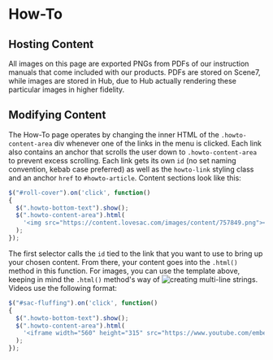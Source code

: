 # How-To

## Hosting Content
All images on this page are exported PNGs from PDFs of our instruction manuals that come included with our products. PDFs are stored on Scene7, while images are stored in Hub, due to Hub actually rendering these particular images in higher fidelity.

## Modifying Content
The How-To page operates by changing the inner HTML of the `.howto-content-area` div whenever one of the links in the menu is clicked. Each link also contains an anchor that scrolls the user down to `.howto-content-area` to prevent excess scrolling. Each link gets its own `id` (no set naming convention, kebab case preferred) as well as the `howto-link` styling class and an anchor `href` to `#howto-article`. Content sections look like this:

```js
$("#roll-cover").on('click', function()
{
  $(".howto-bottom-text").show();
  $(".howto-content-area").html(
    '<img src="https://content.lovesac.com/images/content/757849.png"><br><br><a href="https://s7d4.scene7.com/is/content/LovesacRender/How%2DTo%20PDFs/roll%2Darm.pdf" target="_blank">Download PDF</a>'
  );
});
```

The first selector calls the `id` tied to the link that you want to use to bring up your chosen content. From there, your content goes into the `.html()` method in this function. For images, you can use the template above, keeping in mind the `.html()` method's way of ![creating multi-line strings](https://stackoverflow.com/questions/8676990/multiple-lines-when-using-jquerys-html-method/8677092#8677092). Videos use the following format:

```js
$("#sac-fluffing").on('click', function()
{
  $(".howto-bottom-text").show();
  $(".howto-content-area").html(
    '<iframe width="560" height="315" src="https://www.youtube.com/embed/ROG93f3ir8o" frameborder="0" allow="accelerometer; autoplay; encrypted-media; gyroscope; picture-in-picture" allowfullscreen></iframe>'
  );
});
```
